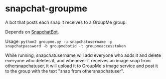 # snapchat-groupme
A bot that posts each snap it receives to a GroupMe group.

Depends on [SnapchatBot](https://github.com/agermanidis/SnapchatBot). 

Usage: <code>python2 groupme.py -u snapchatusername -p snapchatpassword -b groupmebotid -t groupmeaccesstoken</code>

While running, snapchatusername will add everyone who adds it and delete everyone who deletes it, and whenever it receives an image snap from othersnapchatuser, it will upload it to GroupMe's image service and post it to the group with the text "snap from othersnapchatuser".
